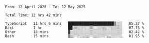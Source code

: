 <!--START_SECTION:waka-->

```abap
From: 12 April 2025 - To: 12 May 2025

Total Time: 12 hrs 42 mins

TypeScript   11 hrs 6 mins   █████████████████████▒░░░   85.27 %
Dart         1 hr            ██░░░░░░░░░░░░░░░░░░░░░░░   07.73 %
Other        18 mins         ▓░░░░░░░░░░░░░░░░░░░░░░░░   02.42 %
Bash         15 mins         ▒░░░░░░░░░░░░░░░░░░░░░░░░   01.95 %
```

<!--END_SECTION:waka-->
